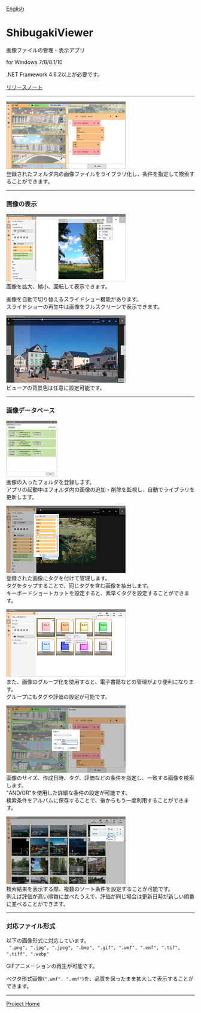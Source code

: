 [English](README.md)

ShibugakiViewer
===========

画像ファイルの管理・表示アプリ


for Windows 7/8/8.1/10

.NET Framework 4.6.2以上が必要です。

[リリースノート](ReleaseNotes.md)

---


[![fig01](docs/images/small/01_ja.png)](docs/images/raw/01_ja.png)  
登録されたフォルダ内の画像ファイルをライブラリ化し、条件を指定して検索することができます。


---
### 画像の表示

[![fig02](docs/images/small/02_ja.png)](docs/images/raw/02_ja.png)  
画像を拡大、縮小、回転して表示できます。  
  
画像を自動で切り替えるスライドショー機能があります。  
スライドショーの再生中は画像をフルスクリーンで表示できます。

[![fig03](docs/images/small/03.png)](docs/images/raw/03.png)  
ビューアの背景色は任意に設定可能です。


---
### 画像データベース

[![fig08](docs/images/small/08_ja.png)](docs/images/raw/08_ja.png)  
画像の入ったフォルダを登録します。  
アプリの起動中はフォルダ内の画像の追加・削除を監視し、自動でライブラリを更新します。  
  
[![fig04](docs/images/small/04_ja.png)](docs/images/raw/04_ja.png)  
登録された画像にタグを付けて管理します。  
タグをタップすることで、同じタグを含む画像を抽出します。  
キーボードショートカットを設定すると、素早くタグを設定することができます。  
  
[![fig05](docs/images/small/05_ja.png)](docs/images/raw/05_ja.png)  
また、画像のグループ化を使用すると、電子書籍などの管理がより便利になります。  
グループにもタグや評価の設定が可能です。  
  
[![fig06](docs/images/small/06_ja.png)](docs/images/raw/06_ja.png)  
画像のサイズ、作成日時、タグ、評価などの条件を指定し、一致する画像を検索します。  
"AND/OR"を使用した詳細な条件の設定が可能です。  
検索条件をアルバムに保存することで、後からもう一度利用することができます。  
  
[![fig07](docs/images/small/07_ja.png)](docs/images/raw/07_ja.png)  
検索結果を表示する際、複数のソート条件を設定することが可能です。  
例えば評価が高い順番に並べたうえで、評価が同じ場合は更新日時が新しい順番に並べることができます。  



---
### 対応ファイル形式

以下の画像形式に対応しています。  
` ".png", ".jpg", ".jpeg", ".bmp", ".gif", ".wmf", ".emf", ".tif", ".tiff", ".webp"`  
  
GIFアニメーションの再生が可能です。  
  
ベクタ形式画像(`".wmf", ".emf"`)を、品質を保ったまま拡大して表示することができます。

---
[Project Home](https://boredbone.github.io/ShibugakiViewer/index_ja.html)



